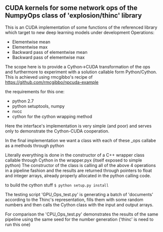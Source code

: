 ## CUDA kernels for some network ops of the NumpyOps class of 'explosion/thinc' library

This is an CUDA implementation of some functions of the referenced library which target to new deep learning models under development
Operations:
* Elementwise mean
* Elementwise max
* Backward pass of elementwise mean
* Backward pass of elementwise max

The scope here is to provide a Cython->CUDA transformation of the ops and furthermore to experiment with a solution callable form Python/Cython. This is achieved using rmcgibbo's recipe of https://github.com/rmcgibbo/npcuda-example 

the requirements for this one:
- python 2.7
- python setuptools, numpy
- nvcc 
- cython for the cython wrapping method

Here the interface's implementation is very simple (and poor) and serves only to demonstrate the Cython-CUDA cooperation.

In the final implementation we want a class with each of these _ops callabe as a methods through python

Literally everything is done in the constructor of a C++ wrapper class callable through Cython in the wrapper.pyx (itself exposed to simple python)
The constructor of the class is calling all of the above 4 operations in a pipeline fashion and the results are returned through pointers to float and integer arrays, already properly allocated in the python calling code.
 
to build the cython stuff
`$ python setup.py install`

The testing script 'GPU_Ops_test.py' is generating a batch of 'documents' according to the Thinc's representation, fills them with some random numbers and then calls the Cython class with the input and output arrays.

For comparison the 'CPU_Ops_test.py' demonstrates the results of the same pipeline using the same seed for the number generation ('thinc' is need to run this one) 


